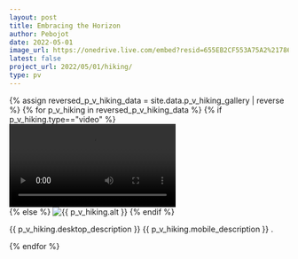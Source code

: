 ```yaml
---
layout: post
title: Embracing the Horizon
author: Pebojot
date: 2022-05-01
image_url: https://onedrive.live.com/embed?resid=655EB2CF553A75A2%217861&authkey=%21AHXT-pJfSAFMIr0
latest: false
project_url: 2022/05/01/hiking/
type: pv
---
```


<!-- <div class="container p-0">
  <div class="row p-0">
    {% assign reversed_p_v_hiking_data = site.data.p_v_hiking_gallery | reverse %}
    {% for p_v_hiking in reversed_p_v_hiking_data %}
    <div class="col-md-4 mt-3 col-lg-3 p-0">
      {% if p_v_hiking.type=="video" %}
      <div class="embed-responsive embed-responsive-16by9">
        <video class="embed-responsive-item w-100" controls>
          <source src="{{ p_v_hiking.src }}" type="video/mp4">
          Your browser does not support the video tag.
        </video>
      </div>
      {% else %}
      <img src="{{ p_v_hiking.src }}" class="img-fluid" alt="{{ p_v_hiking.alt }}">
      {% endif %}
    </div>
    {% endfor %}
  </div>
</div> -->

<div class="container p-0">
  <div class="row p-0">
    {% assign reversed_p_v_hiking_data = site.data.p_v_hiking_gallery | reverse %}
    {% for p_v_hiking in reversed_p_v_hiking_data %}
    {% if p_v_hiking.type=="video" %}
    <div class="embed-responsive embed-responsive-16by9">
      <video class="embed-responsive-item w-100" controls>
        <source src="{{ p_v_hiking.src }}" type="video/mp4">
        Your browser does not support the video tag.
      </video>
    </div>
    {% else %}
    <img src="{{ p_v_hiking.src }}" class="card-img-top" alt="{{ p_v_hiking.alt }}">
    {% endif %}
    <div class="card-body">
      <p class="card-text">
        <span class="desktop__size ">{{ p_v_hiking.desktop_description }}</span>
        <span class="mobile__size ">{{ p_v_hiking.mobile_description }}</span>
        .
      </p>
    </div>
    {% endfor %}
  </div>
</div>